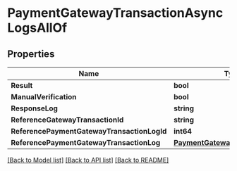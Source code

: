# PaymentGatewayTransactionAsyncLogsAllOf

## Properties

Name | Type | Description | Notes
------------ | ------------- | ------------- | -------------
**Result** | **bool** |  | 
**ManualVerification** | **bool** |  | 
**ResponseLog** | **string** |  | [optional] 
**ReferenceGatewayTransactionId** | **string** |  | [optional] 
**ReferencePaymentGatewayTransactionLogId** | **int64** |  | [optional] 
**ReferencePaymentGatewayTransactionLog** | [**PaymentGatewayTransactionLogs**](PaymentGatewayTransactionLogs.md) |  | [optional] 

[[Back to Model list]](../README.md#documentation-for-models) [[Back to API list]](../README.md#documentation-for-api-endpoints) [[Back to README]](../README.md)


